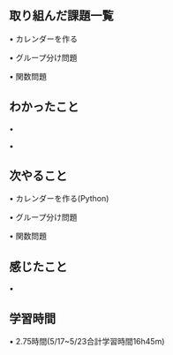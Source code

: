 ## 取り組んだ課題一覧
• カレンダーを作る

• グループ分け問題

• 関数問題

## わかったこと
• 

• 


## 次やること
• カレンダーを作る(Python)


• グループ分け問題


• 関数問題

## 感じたこと
• 


## 学習時間
• 2.75時間(5/17~5/23合計学習時間16h45m)